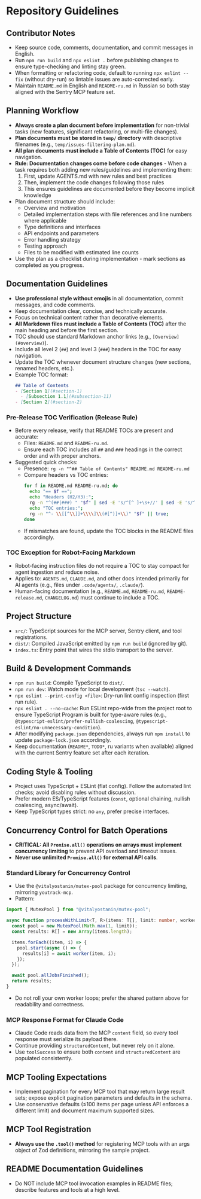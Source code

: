 # Repository Guidelines

## Contributor Notes
- Keep source code, comments, documentation, and commit messages in English.
- Run `npm run build` and `npx eslint .` before publishing changes to ensure type-checking and linting stay green.
- When formatting or refactoring code, default to running `npx eslint --fix` (without dry-run) so lintable issues are auto-corrected early.
- Maintain `README.md` in English and `README-ru.md` in Russian so both stay aligned with the Sentry MCP feature set.

## Planning Workflow
- **Always create a plan document before implementation** for non-trivial tasks (new features, significant refactoring, or multi-file changes).
- **Plan documents must be stored in `temp/` directory** with descriptive filenames (e.g., `temp/issues-filtering-plan.md`).
- **All plan documents must include a Table of Contents (TOC)** for easy navigation.
- **Rule: Documentation changes come before code changes** - When a task requires both adding new rules/guidelines and implementing them:
  1. First, update AGENTS.md with new rules and best practices
  2. Then, implement the code changes following those rules
  3. This ensures guidelines are documented before they become implicit knowledge
- Plan document structure should include:
  - Overview and motivation
  - Detailed implementation steps with file references and line numbers where applicable
  - Type definitions and interfaces
  - API endpoints and parameters
  - Error handling strategy
  - Testing approach
  - Files to be modified with estimated line counts
- Use the plan as a checklist during implementation - mark sections as completed as you progress.

## Documentation Guidelines
- **Use professional style without emojis** in all documentation, commit messages, and code comments.
- Keep documentation clear, concise, and technically accurate.
- Focus on technical content rather than decorative elements.
- **All Markdown files must include a Table of Contents (TOC)** after the main heading and before the first section.
- TOC should use standard Markdown anchor links (e.g., `[Overview](#overview)`).
- Include all level 2 (`##`) and level 3 (`###`) headers in the TOC for easy navigation.
- Update the TOC whenever document structure changes (new sections, renamed headers, etc.).
- Example TOC format:
  ```markdown
  ## Table of Contents
  - [Section 1](#section-1)
    - [Subsection 1.1](#subsection-11)
  - [Section 2](#section-2)
  ```

### Pre‑Release TOC Verification (Release Rule)
- Before every release, verify that README TOCs are present and accurate:
  - Files: `README.md` and `README-ru.md`.
  - Ensure each TOC includes all `##` and `###` headings in the correct order and with proper anchors.
- Suggested quick checks:
  - Presence: `rg -n "^## Table of Contents" README.md README-ru.md`
  - Compare headers vs TOC entries:
    ```bash
    for f in README.md README-ru.md; do
      echo "== $f ==";
      echo "Headers (H2/H3):";
      rg -n "^(##|###) " "$f" | sed -E 's/^[^ ]+\s+//' | sed -E 's/^#+ //';
      echo "TOC entries:";
      rg -n "^- \\[[^\\]]+\\\\]\\(#[^)]+\\)" "$f" || true;
    done
    ```
  - If mismatches are found, update the TOC blocks in the README files accordingly.

### TOC Exception for Robot-Facing Markdown
- Robot-facing instruction files do not require a TOC to stay compact for agent ingestion and reduce noise.
- Applies to: `AGENTS.md`, `CLAUDE.md`, and other docs intended primarily for AI agents (e.g., files under `.code/agents/`, `.claude/`).
- Human-facing documentation (e.g., `README.md`, `README-ru.md`, `README-release.md`, `CHANGELOG.md`) must continue to include a TOC.

## Project Structure
- `src/`: TypeScript sources for the MCP server, Sentry client, and tool registrations.
- `dist/`: Compiled JavaScript emitted by `npm run build` (ignored by git).
- `index.ts`: Entry point that wires the stdio transport to the server.

## Build & Development Commands
- `npm run build`: Compile TypeScript to `dist/`.
- `npm run dev`: Watch mode for local development (`tsc --watch`).
- `npx eslint --print-config <file>`: Dry-run lint config inspection (first run rule).
- `npx eslint . --no-cache`: Run ESLint repo-wide from the project root to ensure TypeScript Program is built for type-aware rules (e.g., `@typescript-eslint/prefer-nullish-coalescing`, `@typescript-eslint/no-unnecessary-condition`).
- After modifying `package.json` dependencies, always run `npm install` to update `package-lock.json` accordingly.
- Keep documentation (`README*`, `TODO*`, ru variants when available) aligned with the current Sentry feature set after each iteration.

## Coding Style & Tooling
- Project uses TypeScript + ESLint (flat config). Follow the automated lint checks; avoid disabling rules without discussion.
- Prefer modern ES/TypeScript features (`const`, optional chaining, nullish coalescing, async/await).
- Keep TypeScript types strict: no `any`, prefer precise interfaces.

## Concurrency Control for Batch Operations
- **CRITICAL: All `Promise.all()` operations on arrays must implement concurrency limiting** to prevent API overload and timeout issues.
- **Never use unlimited `Promise.all()` for external API calls**.

### Standard Library for Concurrency Control
- Use the `@vitalyostanin/mutex-pool` package for concurrency limiting, mirroring `youtrack-mcp`.
- Pattern:

```ts
import { MutexPool } from "@vitalyostanin/mutex-pool";

async function processWithLimit<T, R>(items: T[], limit: number, worker: (item: T, i: number) => Promise<R>): Promise<R[]> {
  const pool = new MutexPool(Math.max(1, limit));
  const results: R[] = new Array(items.length);

  items.forEach((item, i) => {
    pool.start(async () => {
      results[i] = await worker(item, i);
    });
  });

  await pool.allJobsFinished();
  return results;
}
```

- Do not roll your own worker loops; prefer the shared pattern above for readability and correctness.

### MCP Response Format for Claude Code
- Claude Code reads data from the MCP `content` field, so every tool response must serialize its payload there.
- Continue providing `structuredContent`, but never rely on it alone.
- Use `toolSuccess` to ensure both `content` and `structuredContent` are populated consistently.

## MCP Tooling Expectations
- Implement pagination for every MCP tool that may return large result sets; expose explicit pagination parameters and defaults in the schema.
- Use conservative defaults (≤100 items per page unless API enforces a different limit) and document maximum supported sizes.

## MCP Tool Registration
- **Always use the `.tool()` method** for registering MCP tools with an args object of Zod definitions, mirroring the sample project.

## README Documentation Guidelines
- Do NOT include MCP tool invocation examples in README files; describe features and tools at a high level.
